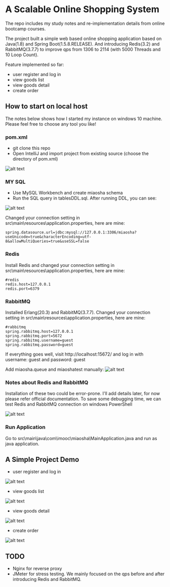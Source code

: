 # A Scalable Online Shopping System

The repo includes my study notes and re-implementation details from online bootcamp courses.

The project built a simple web based online shopping application based on Java(1.8) and Spring Boot(1.5.8.RELEASE). And introducing Redis(3.2) and RabbitMQ(3.7.7) to improve qps from 1306 to 2114 (with 5000 Threads and 10 Loop Count).

Feature implemented so far:
* user register and log in
* view goods list
* view goods detail
* create order

## How to start on local host 
The notes below shows how I started my instance on windows 10 machine. Please feel free to choose any tool you like!

### pom.xml
* git clone this repo
* Open IntelliJ and import project from existing source (choose the directory of pom.xml)

![alt text](https://github.com/yingliu019/ScalableOnlineShopping/blob/master/src/main/resources/static/img/intellij.JPG)

### MY SQL
* Use MySQL Workbench and create miaosha schema
* Run the SQL query in tablesDDL.sql. After running DDL, you can see:

![alt text](https://github.com/yingliu019/ScalableOnlineShopping/blob/master/src/main/resources/static/img/mysqlworkbench.JPG)

Changed your connection setting in src\main\resources\application.properties, here are mine:
```
spring.datasource.url=jdbc:mysql://127.0.0.1:3306/miaosha?useUnicode=true&characterEncoding=utf-8&allowMultiQueries=true&useSSL=false
```
### Redis
Install Redis and changed your connection setting in src\main\resources\application.properties, here are mine:
```
#redis
redis.host=127.0.0.1
redis.port=6379
```
### RabbitMQ
Installed Erlang(20.3) and RabbitMQ(3.7.7). Changed your connection setting in src\main\resources\application.properties, here are mine:
```
#rabbitmq
spring.rabbitmq.host=127.0.0.1
spring.rabbitmq.port=5672
spring.rabbitmq.username=guest
spring.rabbitmq.password=guest
```
If everything goes well, visit http://localhost:15672/ and log in with username: guest and password: guest

Add miaosha.queue and miaoshatest manually:
![alt text](https://github.com/yingliu019/ScalableOnlineShopping/blob/master/src/main/resources/static/img/rabbitmq.JPG)

### Notes about Redis and RabbitMQ
Installation of these two could be error-prone. I'll add details later, for now please refer official documentation.
To save some debugging time, we can test Redis and RabbitMQ connection on windows PowerShell

![alt text](https://github.com/yingliu019/ScalableOnlineShopping/blob/master/src/main/resources/static/img/testconnection.JPG)

### Run Application
Go to src\main\java\com\imooc\miaosha\MainApplication.java and run as java application.

## A Simple Project Demo 
* user register and log in

![alt text](https://github.com/yingliu019/ScalableOnlineShopping/blob/master/src/main/resources/static/img/login.JPG)


* view goods list

![alt text](https://github.com/yingliu019/ScalableOnlineShopping/blob/master/src/main/resources/static/img/goodslist.JPG)


* view goods detail

![alt text](https://github.com/yingliu019/ScalableOnlineShopping/blob/master/src/main/resources/static/img/orderdetail.JPG)


* create order

![alt text](https://github.com/yingliu019/ScalableOnlineShopping/blob/master/src/main/resources/static/img/orderdetail.JPG)

## TODO
* Nginx for reverse proxy
* JMeter for stress testing. We mainly focused on the qps before and after introducing Redis and RabbitMQ.
